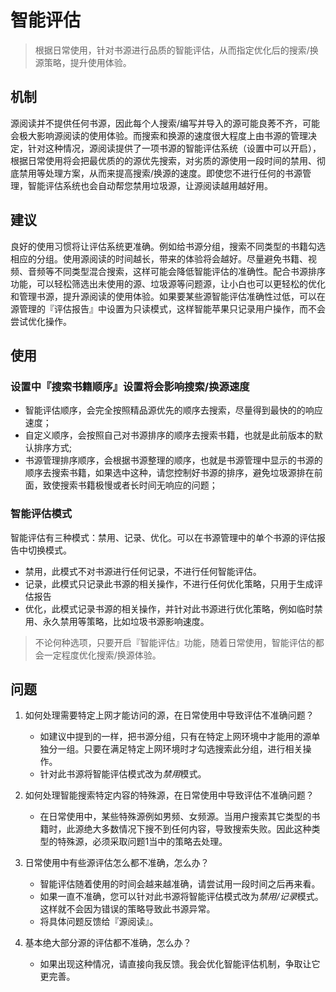 # 智能评估

> 根据日常使用，针对书源进行品质的智能评估，从而指定优化后的搜索/换源策略，提升使用体验。

## 机制

源阅读并不提供任何书源，因此每个人搜索/编写并导入的源可能良莠不齐，可能会极大影响源阅读的使用体验。而搜索和换源的速度很大程度上由书源的管理决定，针对这种情况，源阅读提供了一项书源的智能评估系统（设置中可以开启），根据日常使用将会把最优质的的源优先搜索，对劣质的源使用一段时间的禁用、彻底禁用等处理方案，从而来提高搜索/换源的速度。即使您不进行任何的书源管理，智能评估系统也会自动帮您禁用垃圾源，让源阅读越用越好用。


## 建议

良好的使用习惯将让评估系统更准确。例如给书源分组，搜索不同类型的书籍勾选相应的分组。使用源阅读的时间越长，带来的体验将会越好。尽量避免书籍、视频、音频等不同类型混合搜索，这样可能会降低智能评估的准确性。配合书源排序功能，可以轻松筛选出未使用的源、垃圾源等问题源，让小白也可以更轻松的优化和管理书源，提升源阅读的使用体验。如果要某些源智能评估准确性过低，可以在源管理的『评估报告』中设置为只读模式，这样智能苹果只记录用户操作，而不会尝试优化操作。

## 使用

### 设置中『搜索书籍顺序』设置将会影响搜索/换源速度

*	智能评估顺序，会完全按照精品源优先的顺序去搜索，尽量得到最快的的响应速度；
*	自定义顺序，会按照自己对书源排序的顺序去搜索书籍，也就是此前版本的默认排序方式; 
*	书源管理排序顺序，会根据书源整理的顺序，也就是书源管理中显示的书源的顺序去搜索书籍，如果选中这种，请您控制好书源的排序，避免垃圾源排在前面，致使搜索书籍极慢或者长时间无响应的问题；

### 智能评估模式

智能评估有三种模式：禁用、记录、优化。可以在书源管理中的单个书源的评估报告中切换模式。

* 禁用，此模式不对书源进行任何记录，不进行任何智能评估。
* 记录，此模式只记录此书源的相关操作，不进行任何优化策略，只用于生成评估报告
* 优化，此模式记录书源的相关操作，并针对此书源进行优化策略，例如临时禁用、永久禁用等策略，比如垃圾书源影响速度。

> 不论何种选项，只要开启『智能评估』功能，随着日常使用，智能评估的都会一定程度优化搜索/换源体验。

## 问题

1. 如何处理需要特定上网才能访问的源，在日常使用中导致评估不准确问题？
	*	如建议中提到的一样，把书源分组，只有在特定上网环境中才能用的源单独分一组。只要在满足特定上网环境时才勾选搜索此分组，进行相关操作。
	*   针对此书源将智能评估模式改为*禁用*模式。
    
2. 如何处理智能搜索特定内容的特殊源，在日常使用中导致评估不准确问题？
    *   在日常使用中，某些特殊源例如男频、女频源。当用户搜索其它类型的书籍时，此源绝大多数情况下搜不到任何内容，导致搜索失败。因此这种类型的特殊源，必须采取问题1当中的策略去处理。

3. 日常使用中有些源评估怎么都不准确，怎么办？
	*	智能评估随着使用的时间会越来越准确，请尝试用一段时间之后再来看。
	* 	如果一直不准确，您可以针对此书源将智能评估模式改为*禁用/记录*模式。这样就不会因为错误的策略导致此书源异常。
    *   将具体问题反馈给『源阅读』。

4. 基本绝大部分源的评估都不准确，怎么办？
    * 如果出现这种情况，请直接向我反馈。我会优化智能评估机制，争取让它更完善。
